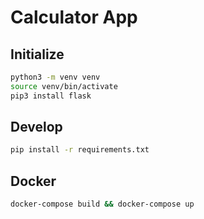 # Calculator App

## Initialize

```bash
python3 -m venv venv
source venv/bin/activate
pip3 install flask
```

## Develop

```bash
pip install -r requirements.txt
```

## Docker

```bash
docker-compose build && docker-compose up
```